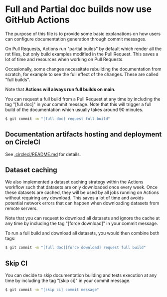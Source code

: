 # Full and Partial doc builds now use GitHub Actions

The purpose of this file is to provide some basic explanations on how users can configure documentation generation through commit messages.

On Pull Requests, Actions run "partial builds" by default which render all the rst files, but only build examples modified in the Pull Request. This saves a lot of time and resources when working on Pull Requests.

Occasionally, some changes necessitate rebuilding the documentation from scratch, for example to see the full effect of the changes. These are called "full builds".

Note that **Actions will always run full builds on main.**

You can request a full build from a Pull Request at any time by including the tag "[full doc]" in your commit message. Note that this will trigger a full build of the documentation which usually takes around 90 minutes.

```bash
$ git commit -m "[full doc] request full build"
```

## Documentation artifacts hosting and deployment on CircleCI

See [.circleci/README.md](/.circleci/README.md) for details.

## Dataset caching

We also implemented a dataset caching strategy within the Actions workflow such that datasets are only downloaded once every week. Once these datasets are cached, they will be used by all jobs running on Actions without requiring any download. This saves a lot of time and avoids potential network errors that can happen when downloading datasets from remote servers.

Note that you can request to download all datasets and ignore the cache at any time by including the tag "[force download]" in your commit message.

To run a full build and download all datasets, you would then combine both tags:

```bash
$ git commit -m "[full doc][force download] request full build"
```

## Skip CI

You can decide to skip documentation building and tests execution at any time by including the tag "[skip ci]" in your commit message.

```bash
$ git commit -m "[skip ci] commit message"
```
